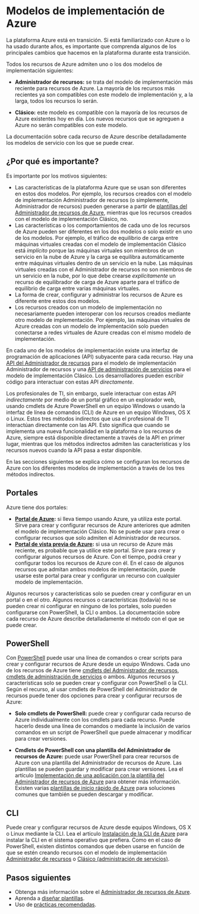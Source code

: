 <properties
   pageTitle="Modos de implementación Administrador de recursos y Clásico (administración de servicios) | Azure"
   description="Comprenda las diferencias entre los modelos de implementación Administrador de recursos y Clásico."
   services="virtual-network"
   documentationCenter=""
   authors="telmosampaio"
   manager="carmonm"
   editor=""
   tags="azure-resource-manager,azure-service-management"/>

<tags
   ms.service="virtual-network"
   ms.devlang="na"
   ms.topic="article"
   ms.tgt_pltfrm="na"
   ms.workload="infrastructure-services"
   ms.date="12/07/2015"
   ms.author="telmos"/>

# Modelos de implementación de Azure

La plataforma Azure está en transición. Si está familiarizado con Azure o lo ha usado durante años, es importante que comprenda algunos de los principales cambios que hacemos en la plataforma durante esta transición.

Todos los recursos de Azure admiten uno o los dos modelos de implementación siguientes:

- **Administrador de recursos:** se trata del modelo de implementación más reciente para recursos de Azure. La mayoría de los recursos más recientes ya son compatibles con este modelo de implementación y, a la larga, todos los recursos lo serán.   
 
- **Clásico:** este modelo es compatible con la mayoría de los recursos de Azure existentes hoy en día. Los nuevos recursos que se agreguen a Azure no serán compatibles con este modelo.

La documentación sobre cada recurso de Azure describe detalladamente los modelos de servicio con los que se puede crear.

## ¿Por qué es importante? 

Es importante por los motivos siguientes:

- Las características de la plataforma Azure que se usan son diferentes en estos dos modelos. Por ejemplo, los recursos creados con el modelo de implementación Administrador de recursos (o simplemente, Administrador de recursos) pueden generarse a partir de [plantillas del Administrador de recursos de Azure](resource-group-overview.md/#template-deployment), mientras que los recursos creados con el modelo de implementación Clásico, no.
- Las características o los comportamientos de cada uno de los recursos de Azure pueden ser diferentes en los dos modelos o solo existir en uno de los modelos. Por ejemplo, el tráfico de equilibrio de carga entre máquinas virtuales creadas con el modelo de implementación Clásico está *implícito* porque las máquinas virtuales son miembros de un servicio en la nube de Azure y la carga se equilibra automáticamente entre máquinas virtuales dentro de un servicio en la nube. Las máquinas virtuales creadas con el Administrador de recursos no son miembros de un servicio en la nube, por lo que debe crearse *explícitamente* un recurso de equilibrador de carga de Azure aparte para el tráfico de equilibrio de carga entre varias máquinas virtuales.  
- La forma de crear, configurar y administrar los recursos de Azure es diferente entre estos dos modelos.
- Los recursos creados con un modelo de implementación no necesariamente pueden interoperar con los recursos creados mediante otro modelo de implementación. Por ejemplo, las máquinas virtuales de Azure creadas con un modelo de implementación solo pueden conectarse a redes virtuales de Azure creadas con el mismo modelo de implementación.    

En cada uno de los modelos de implementación existe una interfaz de programación de aplicaciones (API) subyacente para cada recurso. Hay una [API del Administrador de recursos](https://msdn.microsoft.com/library/azure/dn948464.aspx) para el modelo de implementación Administrador de recursos y una [API de administración de servicios](https://msdn.microsoft.com/library/azure/ee460799.aspx) para el modelo de implementación Clásico. Los desarrolladores pueden escribir código para interactuar con estas API *directamente*.

Los profesionales de TI, sin embargo, suele interactuar con estas API *indirectamente* por medio de un portal gráfico en un explorador web, usando cmdlets de Azure PowerShell en un equipo Windows o usando la interfaz de línea de comandos (CLI) de Azure en un equipo Windows, OS X o Linux. Estos tres métodos indirectos que usa el profesional de TI interactúan directamente con las API. Esto significa que cuando se implementa una nueva funcionalidad en la plataforma o los recursos de Azure, siempre está disponible directamente a través de la API en primer lugar, mientras que los métodos indirectos admiten las características y los recursos nuevos cuando la API pasa a estar disponible.

En las secciones siguientes se explica cómo se configuran los recursos de Azure con los diferentes modelos de implementación a través de los tres métodos indirectos.

## Portales
Azure tiene dos portales:

- **[Portal de Azure](https://manage.windowsazure.com):** si lleva tiempo usando Azure, ya utiliza este portal. Sirve para crear y configurar recursos de Azure anteriores que admiten el modelo de implementación Clásico. No se puede usar para crear o configurar recursos que solo admiten el Administrador de recursos. 
- **[Portal de vista previa de Azure](https://azure.microsoft.com/overview/preview-portal/):** si usa un recurso de Azure más reciente, es probable que ya utilice este portal. Sirve para crear y configurar algunos recursos de Azure. Con el tiempo, podrá crear y configurar todos los recursos de Azure con él. En el caso de algunos recursos que admitan ambos modelos de implementación, puede usarse este portal para crear y configurar un recurso con cualquier modelo de implementación. 

Algunos recursos y características solo se pueden crear y configurar en un portal o en el otro. Algunos recursos o características (todavía) no se pueden crear ni configurar en ninguno de los portales, solo pueden configurarse con PowerShell, la CLI o ambos. La documentación sobre cada recurso de Azure describe detalladamente el método con el que se puede crear.

## PowerShell
Con [PowerShell](powershell-install-configure.md) puede usar una línea de comandos o crear scripts para crear y configurar recursos de Azure desde un equipo Windows. Cada uno de los recursos de Azure tiene [cmdlets del Administrador de recursos](https://msdn.microsoft.com/library/azure/mt125356.aspx), [cmdlets de administración de servicios](https://msdn.microsoft.com/library/azure/dn708504.aspx) o ambos. Algunos recursos y características solo se pueden crear y configurar con PowerShell o la CLI. Según el recurso, al usar cmdlets de PowerShell del Administrador de recursos puede tener dos opciones para crear y configurar recursos de Azure:

- **Solo cmdlets de PowerShell:** puede crear y configurar cada recurso de Azure individualmente con los cmdlets para cada recurso. Puede hacerlo desde una línea de comandos o mediante la inclusión de varios comandos en un script de PowerShell que puede almacenar y modificar para crear versiones.

- **Cmdlets de PowerShell con una plantilla del Administrador de recursos de Azure:** puede usar PowerShell para crear recursos de Azure con una plantilla del Administrador de recursos de Azure. Las plantillas se pueden guardar y modificar para crear versiones. Lea el artículo [Implementación de una aplicación con la plantilla del Administrador de recursos de Azure](resource-group-template-deploy.md) para obtener más información. Existen varias [plantillas de inicio rápido de Azure](https://azure.microsoft.com/documentation/templates/) para soluciones comunes que también se pueden descargar y modificar.

## CLI
Puede crear y configurar recursos de Azure desde equipos Windows, OS X o Linux mediante la CLI. Lea el artículo [Instalación de la CLI de Azure](xplat-cli-install.md) para instalar la CLI en el sistema operativo que prefiera. Como en el caso de PowerShell, existen distintos comandos que deben usarse en función de que se estén creando recursos con el modelo de implementación [Administrador de recursos](xplat-cli-azure-resource-manager.md) o [Clásico (administración de servicios)](virtual-machines-command-line-tools.md).

## Pasos siguientes

- Obtenga más información sobre el [Administrador de recursos de Azure](/resource-group-overview.md).
- Aprenda a [diseñar plantillas](/best-practices-resource-manager-design-templates.md).
- Uso de [prácticas recomendadas](/best-practices-resource-manager-examples.md).

<!---HONumber=AcomDC_0204_2016-->